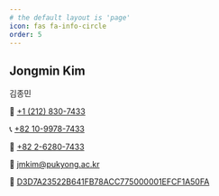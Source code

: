 ```yaml
---
# the default layout is 'page'
icon: fas fa-info-circle
order: 5
---
```


## Jongmin Kim

김종민

💬 [+1 (212) 830-7433](tel:+12128307433)

📞 [+82 10-9978-7433](tel:+821099787433)

📠 [+82 2-6280-7433](tel:+82262807433)

📮 [jmkim@pukyong.ac.kr](mailto:jmkim@pukyong.ac.kr)

🔑 [D3D7A23522B641FB78ACC775000001EFCF1A50FA](https://jmkim.kr/pgp)
